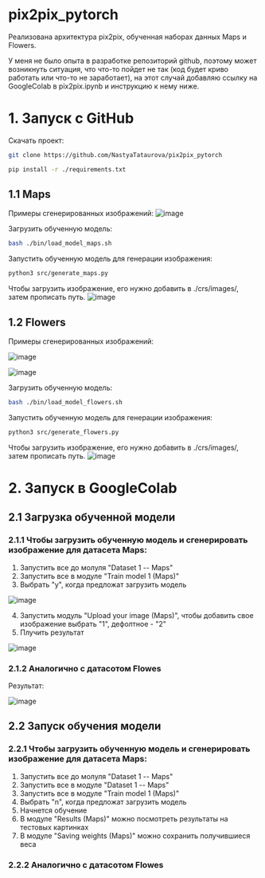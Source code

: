 # pix2pix_pytorch
Реализована архитектура pix2pix, обученная наборах данных Maps и Flowers.

У меня не было опыта в разработке репозиторий github, поэтому может возникнуть ситуация, что что-то пойдет не так (код будет криво работать или что-то не заработает), на этот случай добавляю ссылку на GoogleColab в pix2pix.ipynb и инструкцию к нему ниже.

# 1. Запуск с GitHub
Скачать проект:
```bash
git clone https://github.com/NastyaTataurova/pix2pix_pytorch
```
```bash
pip install -r ./requirements.txt
```
## 1.1 Maps
Примеры сгенерированных изображений:
![image](https://user-images.githubusercontent.com/49210968/123641026-75b5b200-d82a-11eb-8863-cd958276c591.png)

Загрузить обученную модель:
```bash
bash ./bin/load_model_maps.sh
```
Запустить обученную модель для генерации изображения:
```bash
python3 src/generate_maps.py
```
Чтобы загрузить изображение, его нужно добавить в ./crs/images/, затем прописать путь.
![image](https://user-images.githubusercontent.com/49210968/123647427-bca6a600-d830-11eb-8a11-1e7d8802aa52.png)

## 1.2 Flowers
Примеры сгенерированных изображений:

![image](https://user-images.githubusercontent.com/49210968/123640905-4e5ee500-d82a-11eb-9e71-11ca867c40bc.png)

![image](https://user-images.githubusercontent.com/49210968/123641070-8403ce00-d82a-11eb-8101-3b47f7a0259e.png)

Загрузить обученную модель:
```bash
bash ./bin/load_model_flowers.sh
```
Запустить обученную модель для генерации изображения:
```bash
python3 src/generate_flowers.py
```
Чтобы загрузить изображение, его нужно добавить в ./crs/images/, затем прописать путь.
![image](https://user-images.githubusercontent.com/49210968/123648030-4787a080-d831-11eb-93ce-47789ac769f3.png)

# 2. Запуск в GoogleColab
## 2.1 Загрузка обученной модели
### 2.1.1 Чтобы загрузить обученную модель и сгенерировать изображение для датасета Maps:
1. Запустить все до молуля "Dataset 1 -- Maps"
2. Запустить все в модуле "Train model 1 (Maps)"
3. Выбрать "y", когда предложат загрузить модель

![image](https://user-images.githubusercontent.com/49210968/123666301-c2f14e00-d841-11eb-8f1e-635189024c21.png)

4. Запустить модуль "Upload your image (Maps)", чтобы добавить свое изображение выбрать "1", дефолтное - "2"
5. Плучить результат

![image](https://user-images.githubusercontent.com/49210968/123666636-119ee800-d842-11eb-8142-f58644a6f5cc.png)
### 2.1.2 Аналогично с датасотом Flowes
Результат:

![image](https://user-images.githubusercontent.com/49210968/123667326-b8838400-d842-11eb-9ed3-f93d5e05cebc.png)

## 2.2 Запуск обучения модели
### 2.2.1 Чтобы загрузить обученную модель и сгенерировать изображение для датасета Maps:
1. Запустить все до молуля "Dataset 1 -- Maps"
2. Запустить все в модуле "Dataset 1 -- Maps"
3. Запустить все в модуле "Train model 1 (Maps)"
4. Выбрать "n", когда предложат загрузить модель
5. Начнется обучение
6. В модуле "Results (Maps)" можно посмотреть результаты на тестовых картинках
7. В модуле "Saving weights (Maps)" можно сохранить получившиеся веса
### 2.2.2 Аналогично с датасотом Flowes

